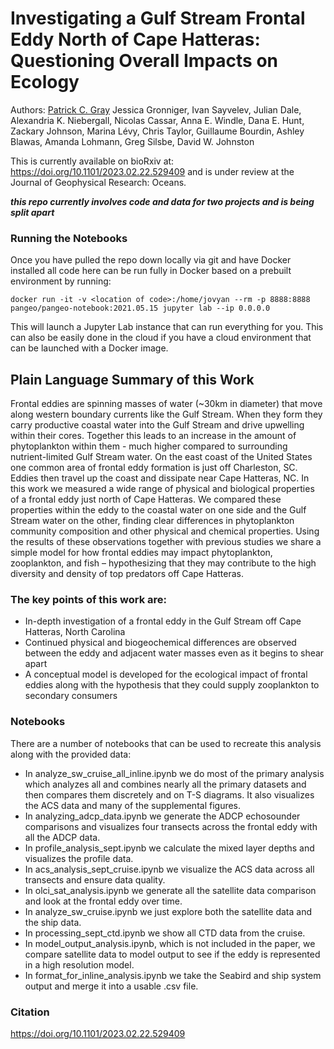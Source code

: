 # Investigating a Gulf Stream Frontal Eddy North of Cape Hatteras: Questioning Overall Impacts on Ecology

Authors:
[Patrick C. Gray](https://orcid.org/0000-0002-8997-5255) Jessica Gronniger, Ivan Sayvelev, Julian Dale, Alexandria K. Niebergall, Nicolas Cassar, Anna E. Windle, Dana E. Hunt, Zackary Johnson, Marina Lévy, Chris Taylor, Guillaume Bourdin, Ashley Blawas, Amanda Lohmann, Greg Silsbe, David W. Johnston

This is currently available on bioRxiv at: https://doi.org/10.1101/2023.02.22.529409 and is under review at the Journal of Geophysical Research: Oceans.

***this repo currently involves code and data for two projects and is being split apart***

### Running the Notebooks
Once you have pulled the repo down locally via git and have Docker installed all code here can be run fully in Docker based on a prebuilt environment by running:

`docker run -it -v <location of code>:/home/jovyan --rm -p 8888:8888 pangeo/pangeo-notebook:2021.05.15 jupyter lab --ip 0.0.0.0`

This will launch a Jupyter Lab instance that can run everything for you. This can also be easily done in the cloud if you have a cloud environment that can be launched with a Docker image.

## Plain Language Summary of this Work

Frontal eddies are spinning masses of water (~30km in diameter) that move along western boundary currents like the Gulf Stream. When they form they carry productive coastal water into the Gulf Stream and drive upwelling within their cores. Together this leads to an increase in the amount of phytoplankton within them - much higher compared to surrounding nutrient-limited Gulf Stream water. On the east coast of the United States one common area of frontal eddy formation is just off Charleston, SC. Eddies then travel up the coast and dissipate near Cape Hatteras, NC. In this work we measured a wide range of physical and biological properties of a frontal eddy just north of Cape Hatteras. We compared these properties within the eddy to the coastal water on one side and the Gulf Stream water on the other, finding clear differences in phytoplankton community composition and other physical and chemical properties. Using the results of these observations together with previous studies we share a simple model for how frontal eddies may impact phytoplankton, zooplankton, and fish – hypothesizing that they may contribute to the high diversity and density of top predators off Cape Hatteras.

### The key points of this work are:
- In-depth investigation of a frontal eddy in the Gulf Stream off Cape Hatteras, North Carolina
- Continued physical and biogeochemical differences are observed between the eddy and adjacent water masses even as it begins to shear apart
- A conceptual model is developed for the ecological impact of frontal eddies along with the hypothesis that they could supply zooplankton to secondary consumers

### Notebooks
There are a number of notebooks that can be used to recreate this analysis along with the provided data: 
- In analyze_sw_cruise_all_inline.ipynb we do most of the primary analysis which analyzes all and combines nearly all the primary datasets and then compares them discretely and on T-S diagrams. It also visualizes the ACS data and many of the supplemental figures.
- In analyzing_adcp_data.ipynb we generate the ADCP echosounder comparisons and visualizes four transects across the frontal eddy with all the ADCP data. 
- In profile_analysis_sept.ipynb we calculate the mixed layer depths and visualizes the profile data.
- In acs_analysis_sept_cruise.ipynb we visualize the ACS data across all transects and ensure data quality.
- In olci_sat_analysis.ipynb we generate all the satellite data comparison and look at the frontal eddy over time.
- In analyze_sw_cruise.ipynb we just explore both the satellite data and the ship data.
- In processing_sept_ctd.ipynb we show all CTD data from the cruise.
- In model_output_analysis.ipynb, which is not included in the paper, we compare satellite data to model output to see if the eddy is represented in a high resolution model.
- In format_for_inline_analysis.ipynb we take the Seabird and ship system output and merge it into a usable .csv file.


### Citation
https://doi.org/10.1101/2023.02.22.529409
